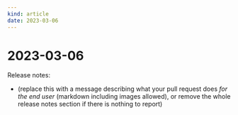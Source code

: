 ```yaml
---
kind: article
date: 2023-03-06
---
```


# 2023-03-06

Release notes:

* (replace this with a message describing what your pull request does *for the end user* (markdown including images allowed), or remove the whole release notes section if there is nothing to report)
